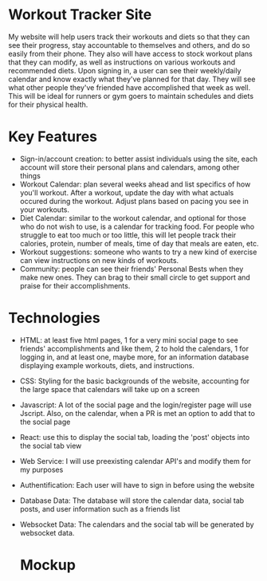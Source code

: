 # Workout Tracker Site

 My website will help users track their workouts and diets so that they can see their progress, stay accountable to themselves and others, and do so easily from their phone.  They also will have access to stock workout plans that they can modify, as well as instructions on various workouts and recommended diets.  Upon signing in, a user can see their weekly/daily calendar and know exactly what they've planned for that day.  They will see what other people they've friended have accomplished that week as well.  This will be ideal for runners or gym goers to maintain schedules and diets for their physical health.

# Key Features

- Sign-in/account creation: to better assist individuals using the site, each account will store their personal plans and calendars, among other things
- Workout Calendar: plan several weeks ahead and list specifics of how you'll workout.  After a workout, update the day with what actuals occured during the workout.  Adjust plans based on pacing you see in your workouts.
- Diet Calendar: similar to the workout calendar, and optional for those who do not wish to use, is a calendar for tracking food.  For people who struggle to eat too much or too little, this will let people track their calories, protein, number of meals, time of day that meals are eaten, etc.
- Workout suggestions: someone who wants to try a new kind of exercise can view instructions on new kinds of workouts.
- Community: people can see their friends' Personal Bests when they make new ones.  They can brag to their small circle to get support and praise for their accomplishments.

# Technologies
- HTML: at least five html pages, 1 for a very mini social page to see friends' accomplishments and like them, 2 to hold the calendars, 1 for logging in, and at least one, maybe more, for an information database displaying example workouts, diets, and instructions. 
- CSS: Styling for the basic backgrounds of the website, accounting for the large space that calendars will take up on a screen
- Javascript: A lot of the social page and the login/register page will use Jscript.  Also, on the calendar, when a PR is met an option to add that to the social page
- React: use this to display the social tab, loading the 'post' objects into the social tab view
- Web Service: I will use preexisting calendar API's and modify them for my purposes
- Authentification: Each user will have to sign in before using the website
- Database Data: The database will store the calendar data, social tab posts, and user information such as a friends list
- Websocket Data: The calendars and the social tab will be generated by websocket data.

  # Mockup
